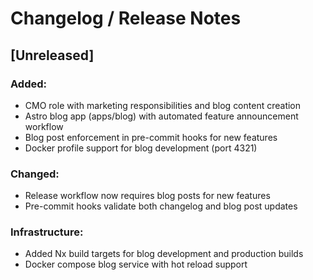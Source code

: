 # Changelog / Release Notes

## [Unreleased]
### Added:
- CMO role with marketing responsibilities and blog content creation
- Astro blog app (apps/blog) with automated feature announcement workflow
- Blog post enforcement in pre-commit hooks for new features
- Docker profile support for blog development (port 4321)
### Changed:
- Release workflow now requires blog posts for new features
- Pre-commit hooks validate both changelog and blog post updates
### Infrastructure:
- Added Nx build targets for blog development and production builds
- Docker compose blog service with hot reload support
